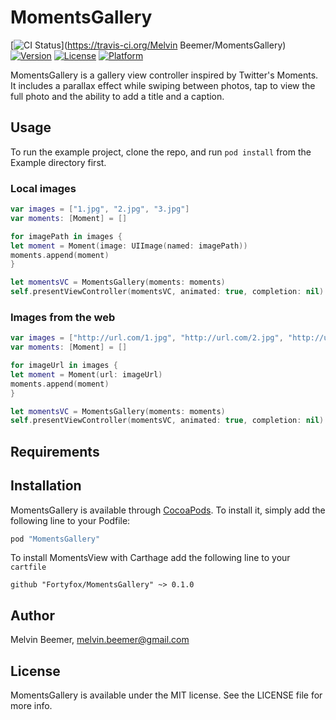 # MomentsGallery

[![CI Status](http://img.shields.io/travis/fortyfox/MomentsGallery.svg?style=flat)](https://travis-ci.org/Melvin Beemer/MomentsGallery)
[![Version](https://img.shields.io/cocoapods/v/MomentsGallery.svg?style=flat)](http://cocoapods.org/pods/MomentsGallery)
[![License](https://img.shields.io/cocoapods/l/MomentsGallery.svg?style=flat)](http://cocoapods.org/pods/MomentsGallery)
[![Platform](https://img.shields.io/cocoapods/p/MomentsGallery.svg?style=flat)](http://cocoapods.org/pods/MomentsGallery)

MomentsGallery is a gallery view controller inspired by Twitter's Moments. It includes a parallax effect while swiping between photos, tap to view the full photo and the ability to add a title and a caption.

## Usage

To run the example project, clone the repo, and run `pod install` from the Example directory first.

### Local images
```swift
var images = ["1.jpg", "2.jpg", "3.jpg"]
var moments: [Moment] = []

for imagePath in images {
let moment = Moment(image: UIImage(named: imagePath))
moments.append(moment)
}

let momentsVC = MomentsGallery(moments: moments)
self.presentViewController(momentsVC, animated: true, completion: nil)
```
### Images from the web
```swift
var images = ["http://url.com/1.jpg", "http://url.com/2.jpg", "http://url.com/3.jpg"]
var moments: [Moment] = []

for imageUrl in images {
let moment = Moment(url: imageUrl)
moments.append(moment)
}

let momentsVC = MomentsGallery(moments: moments)
self.presentViewController(momentsVC, animated: true, completion: nil)
```
## Requirements

## Installation

MomentsGallery is available through [CocoaPods](http://cocoapods.org). To install
it, simply add the following line to your Podfile:

```ruby
pod "MomentsGallery"
```

To install MomentsView with Carthage add the following line to your `cartfile`

```
github "Fortyfox/MomentsGallery" ~> 0.1.0
```

## Author

Melvin Beemer, melvin.beemer@gmail.com

## License

MomentsGallery is available under the MIT license. See the LICENSE file for more info.
